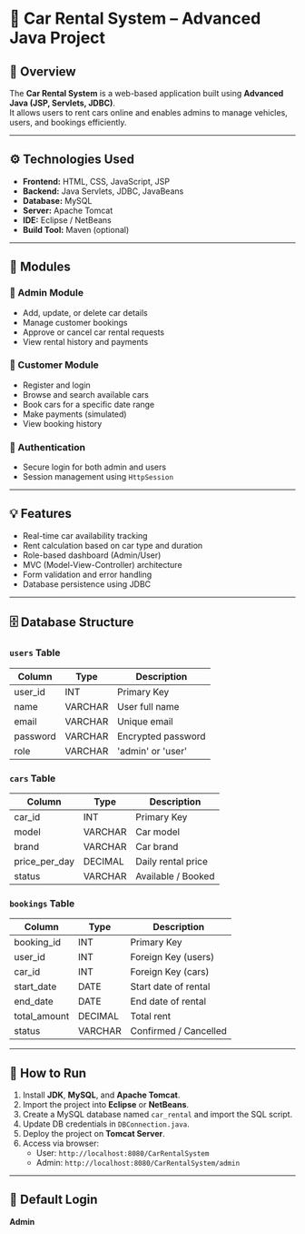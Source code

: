 # 🚗 Car Rental System – Advanced Java Project

## 📘 Overview
The **Car Rental System** is a web-based application built using **Advanced Java (JSP, Servlets, JDBC)**.  
It allows users to rent cars online and enables admins to manage vehicles, users, and bookings efficiently.

---

## ⚙️ Technologies Used
- **Frontend:** HTML, CSS, JavaScript, JSP  
- **Backend:** Java Servlets, JDBC, JavaBeans  
- **Database:** MySQL  
- **Server:** Apache Tomcat  
- **IDE:** Eclipse / NetBeans  
- **Build Tool:** Maven (optional)

---

## 🧩 Modules

### 🔹 Admin Module
- Add, update, or delete car details  
- Manage customer bookings  
- Approve or cancel car rental requests  
- View rental history and payments

### 🔹 Customer Module
- Register and login  
- Browse and search available cars  
- Book cars for a specific date range  
- Make payments (simulated)  
- View booking history

### 🔹 Authentication
- Secure login for both admin and users  
- Session management using `HttpSession`

---

## 💡 Features
- Real-time car availability tracking  
- Rent calculation based on car type and duration  
- Role-based dashboard (Admin/User)  
- MVC (Model-View-Controller) architecture  
- Form validation and error handling  
- Database persistence using JDBC  

---

## 🗄️ Database Structure

### `users` Table
| Column | Type | Description |
|---------|------|-------------|
| user_id | INT | Primary Key |
| name | VARCHAR | User full name |
| email | VARCHAR | Unique email |
| password | VARCHAR | Encrypted password |
| role | VARCHAR | 'admin' or 'user' |

### `cars` Table
| Column | Type | Description |
|---------|------|-------------|
| car_id | INT | Primary Key |
| model | VARCHAR | Car model |
| brand | VARCHAR | Car brand |
| price_per_day | DECIMAL | Daily rental price |
| status | VARCHAR | Available / Booked |

### `bookings` Table
| Column | Type | Description |
|---------|------|-------------|
| booking_id | INT | Primary Key |
| user_id | INT | Foreign Key (users) |
| car_id | INT | Foreign Key (cars) |
| start_date | DATE | Start date of rental |
| end_date | DATE | End date of rental |
| total_amount | DECIMAL | Total rent |
| status | VARCHAR | Confirmed / Cancelled |

---

## 🚀 How to Run

1. Install **JDK**, **MySQL**, and **Apache Tomcat**.  
2. Import the project into **Eclipse** or **NetBeans**.  
3. Create a MySQL database named `car_rental` and import the SQL script.  
4. Update DB credentials in `DBConnection.java`.  
5. Deploy the project on **Tomcat Server**.  
6. Access via browser:  
   - User: `http://localhost:8080/CarRentalSystem`  
   - Admin: `http://localhost:8080/CarRentalSystem/admin`

---

## 🔐 Default Login

**Admin**  
